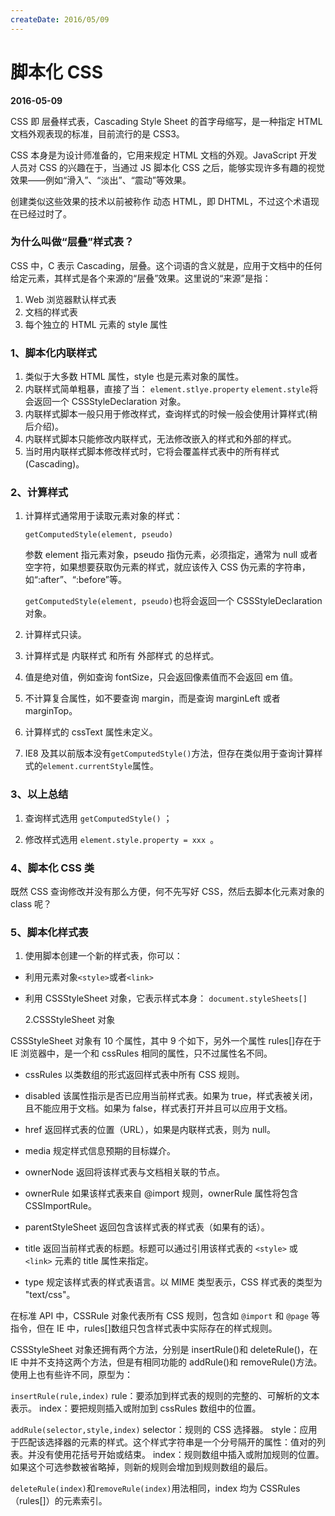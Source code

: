 ```yaml
---
createDate: 2016/05/09
---
```


# 脚本化 CSS

**2016-05-09**

CSS 即 层叠样式表，Cascading Style Sheet 的首字母缩写，是一种指定 HTML 文档外观表现的标准，目前流行的是 CSS3。

CSS 本身是为设计师准备的，它用来规定 HTML 文档的外观。JavaScript 开发人员对 CSS 的兴趣在于，当通过 JS 脚本化 CSS 之后，能够实现许多有趣的视觉效果——例如“滑入”、“淡出”、“震动”等效果。

创建类似这些效果的技术以前被称作 动态 HTML，即 DHTML，不过这个术语现在已经过时了。

### 为什么叫做“层叠”样式表？

CSS 中，C 表示 Cascading，层叠。这个词语的含义就是，应用于文档中的任何给定元素，其样式是各个来源的“层叠”效果。这里说的“来源”是指：

1. Web 浏览器默认样式表
2. 文档的样式表
3. 每个独立的 HTML 元素的 style 属性

### 1、脚本化内联样式

1. 类似于大多数 HTML 属性，style 也是元素对象的属性。
2. 内联样式简单粗暴，直接了当：
   `element.stlye.property`
   `element.style`将会返回一个 CSSStyleDeclaration 对象。
3. 内联样式脚本一般只用于修改样式，查询样式的时候一般会使用计算样式(稍后介绍)。
4. 内联样式脚本只能修改内联样式，无法修改嵌入的样式和外部的样式。
5. 当时用内联样式脚本修改样式时，它将会覆盖样式表中的所有样式(Cascading)。

### 2、计算样式

1. 计算样式通常用于读取元素对象的样式：

   `getComputedStyle(element, pseudo)`

   参数 element 指元素对象，pseudo 指伪元素，必须指定，通常为 null 或者空字符，如果想要获取伪元素的样式，就应该传入 CSS 伪元素的字符串，如“:after”、“:before”等。

   `getComputedStyle(element, pseudo)`也将会返回一个 CSSStyleDeclaration 对象。

2. 计算样式只读。

3. 计算样式是 内联样式 和所有 外部样式 的总样式。

4. 值是绝对值，例如查询 fontSize，只会返回像素值而不会返回 em 值。

5. 不计算复合属性，如不要查询 margin，而是查询 marginLeft 或者 marginTop。

6. 计算样式的 cssText 属性未定义。

7. IE8 及其以前版本没有`getComputedStyle()`方法，但存在类似用于查询计算样式的`element.currentStyle`属性。

### 3、以上总结

1. 查询样式选用 `getComputedStyle()` ；

2. 修改样式选用 `element.style.property = xxx `。

### 4、脚本化 CSS 类

既然 CSS 查询修改并没有那么方便，何不先写好 CSS，然后去脚本化元素对象的 class 呢？

### 5、脚本化样式表

1. 使用脚本创建一个新的样式表，你可以：

- 利用元素对象`<style>`或者`<link>`
- 利用 CSSStyleSheet 对象，它表示样式本身：
  `document.styleSheets[]`

  2.CSSStyleSheet 对象

CSSStyleSheet 对象有 10 个属性，其中 9 个如下，另外一个属性 rules[]存在于 IE 浏览器中，是一个和 cssRules 相同的属性，只不过属性名不同。

- cssRules
  以类数组的形式返回样式表中所有 CSS 规则。

- disabled
  该属性指示是否已应用当前样式表。如果为 true，样式表被关闭，且不能应用于文档。如果为 false，样式表打开并且可以应用于文档。

- href
  返回样式表的位置（URL），如果是内联样式表，则为 null。

- media
  规定样式信息预期的目标媒介。

- ownerNode
  返回将该样式表与文档相关联的节点。

- ownerRule
  如果该样式表来自 @import 规则，ownerRule 属性将包含 CSSImportRule。

- parentStyleSheet
  返回包含该样式表的样式表（如果有的话）。

- title
  返回当前样式表的标题。标题可以通过引用该样式表的 `<style>` 或 `<link>` 元素的 title 属性来指定。

- type
  规定该样式表的样式表语言。以 MIME 类型表示，CSS 样式表的类型为 "text/css"。

在标准 API 中，CSSRule 对象代表所有 CSS 规则，包含如 `@import` 和 `@page` 等指令，但在 IE 中，rules[]数组只包含样式表中实际存在的样式规则。

CSSStyleSheet 对象还拥有两个方法，分别是 insertRule()和 deleteRule()，在 IE 中并不支持这两个方法，但是有相同功能的 addRule()和 removeRule()方法。使用上也有些许不同，原型为：

`insertRule(rule,index)`
rule：要添加到样式表的规则的完整的、可解析的文本表示。
index：要把规则插入或附加到 cssRules 数组中的位置。

`addRule(selector,style,index)`
selector：规则的 CSS 选择器。
style：应用于匹配该选择器的元素的样式。这个样式字符串是一个分号隔开的属性：值对的列表。并没有使用花括号开始或结束。
index：规则数组中插入或附加规则的位置。如果这个可选参数被省略掉，则新的规则会增加到规则数组的最后。

`deleteRule(index)`和`removeRule(index)`用法相同，index 均为 CSSRules（rules[]）的元素索引。
